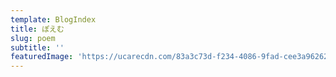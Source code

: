 ```yaml
---
template: BlogIndex
title: ぽえむ
slug: poem
subtitle: ''
featuredImage: 'https://ucarecdn.com/83a3c73d-f234-4086-9fad-cee3a9626230/'
---
```


